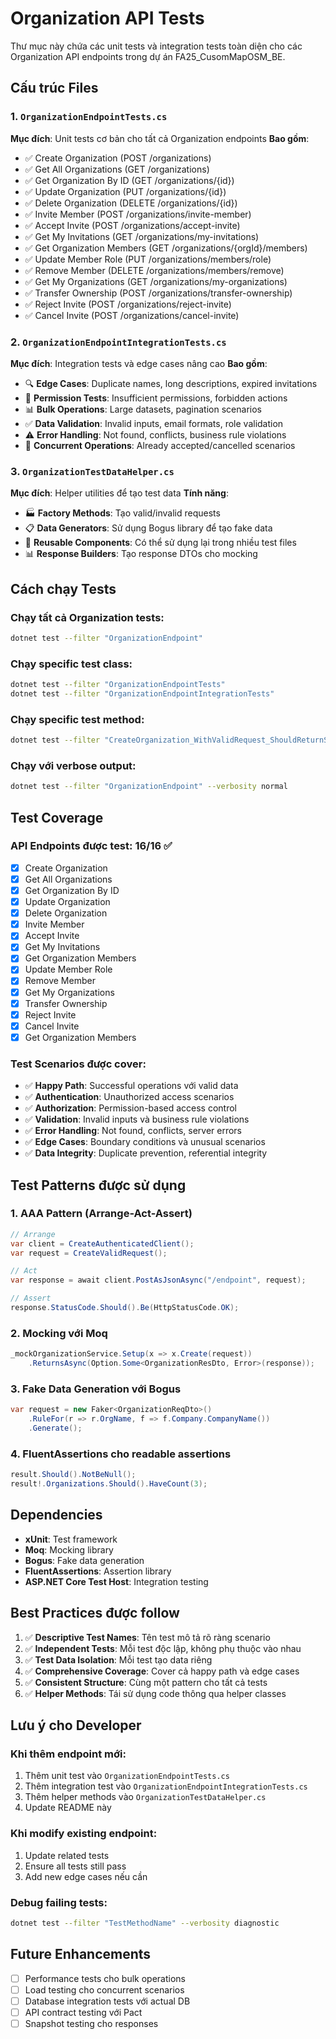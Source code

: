 # Organization API Tests

Thư mục này chứa các unit tests và integration tests toàn diện cho các Organization API endpoints trong dự án FA25_CusomMapOSM_BE.

## Cấu trúc Files

### 1. `OrganizationEndpointTests.cs`
**Mục đích**: Unit tests cơ bản cho tất cả Organization endpoints
**Bao gồm**:
- ✅ Create Organization (POST /organizations)
- ✅ Get All Organizations (GET /organizations)
- ✅ Get Organization By ID (GET /organizations/{id})
- ✅ Update Organization (PUT /organizations/{id})
- ✅ Delete Organization (DELETE /organizations/{id})
- ✅ Invite Member (POST /organizations/invite-member)
- ✅ Accept Invite (POST /organizations/accept-invite)
- ✅ Get My Invitations (GET /organizations/my-invitations)
- ✅ Get Organization Members (GET /organizations/{orgId}/members)
- ✅ Update Member Role (PUT /organizations/members/role)
- ✅ Remove Member (DELETE /organizations/members/remove)
- ✅ Get My Organizations (GET /organizations/my-organizations)
- ✅ Transfer Ownership (POST /organizations/transfer-ownership)
- ✅ Reject Invite (POST /organizations/reject-invite)
- ✅ Cancel Invite (POST /organizations/cancel-invite)

### 2. `OrganizationEndpointIntegrationTests.cs`
**Mục đích**: Integration tests và edge cases nâng cao
**Bao gồm**:
- 🔍 **Edge Cases**: Duplicate names, long descriptions, expired invitations
- 🔐 **Permission Tests**: Insufficient permissions, forbidden actions
- 📊 **Bulk Operations**: Large datasets, pagination scenarios
- ✅ **Data Validation**: Invalid inputs, email formats, role validation
- ⚠️ **Error Handling**: Not found, conflicts, business rule violations
- 🔄 **Concurrent Operations**: Already accepted/cancelled scenarios

### 3. `OrganizationTestDataHelper.cs`
**Mục đích**: Helper utilities để tạo test data
**Tính năng**:
- 🏭 **Factory Methods**: Tạo valid/invalid requests
- 📋 **Data Generators**: Sử dụng Bogus library để tạo fake data
- 🔧 **Reusable Components**: Có thể sử dụng lại trong nhiều test files
- 📊 **Response Builders**: Tạo response DTOs cho mocking

## Cách chạy Tests

### Chạy tất cả Organization tests:
```bash
dotnet test --filter "OrganizationEndpoint"
```

### Chạy specific test class:
```bash
dotnet test --filter "OrganizationEndpointTests"
dotnet test --filter "OrganizationEndpointIntegrationTests"
```

### Chạy specific test method:
```bash
dotnet test --filter "CreateOrganization_WithValidRequest_ShouldReturnSuccess"
```

### Chạy với verbose output:
```bash
dotnet test --filter "OrganizationEndpoint" --verbosity normal
```

## Test Coverage

### API Endpoints được test: **16/16** ✅
- [x] Create Organization
- [x] Get All Organizations  
- [x] Get Organization By ID
- [x] Update Organization
- [x] Delete Organization
- [x] Invite Member
- [x] Accept Invite
- [x] Get My Invitations
- [x] Get Organization Members
- [x] Update Member Role
- [x] Remove Member
- [x] Get My Organizations
- [x] Transfer Ownership
- [x] Reject Invite
- [x] Cancel Invite
- [x] Get Organization Members

### Test Scenarios được cover:
- ✅ **Happy Path**: Successful operations với valid data
- ✅ **Authentication**: Unauthorized access scenarios
- ✅ **Authorization**: Permission-based access control
- ✅ **Validation**: Invalid inputs và business rule violations
- ✅ **Error Handling**: Not found, conflicts, server errors
- ✅ **Edge Cases**: Boundary conditions và unusual scenarios
- ✅ **Data Integrity**: Duplicate prevention, referential integrity

## Test Patterns được sử dụng

### 1. **AAA Pattern** (Arrange-Act-Assert)
```csharp
// Arrange
var client = CreateAuthenticatedClient();
var request = CreateValidRequest();

// Act
var response = await client.PostAsJsonAsync("/endpoint", request);

// Assert
response.StatusCode.Should().Be(HttpStatusCode.OK);
```

### 2. **Mocking với Moq**
```csharp
_mockOrganizationService.Setup(x => x.Create(request))
    .ReturnsAsync(Option.Some<OrganizationResDto, Error>(response));
```

### 3. **Fake Data Generation với Bogus**
```csharp
var request = new Faker<OrganizationReqDto>()
    .RuleFor(r => r.OrgName, f => f.Company.CompanyName())
    .Generate();
```

### 4. **FluentAssertions cho readable assertions**
```csharp
result.Should().NotBeNull();
result!.Organizations.Should().HaveCount(3);
```

## Dependencies

- **xUnit**: Test framework
- **Moq**: Mocking library
- **Bogus**: Fake data generation
- **FluentAssertions**: Assertion library
- **ASP.NET Core Test Host**: Integration testing

## Best Practices được follow

1. ✅ **Descriptive Test Names**: Tên test mô tả rõ ràng scenario
2. ✅ **Independent Tests**: Mỗi test độc lập, không phụ thuộc vào nhau
3. ✅ **Test Data Isolation**: Mỗi test tạo data riêng
4. ✅ **Comprehensive Coverage**: Cover cả happy path và edge cases
5. ✅ **Consistent Structure**: Cùng một pattern cho tất cả tests
6. ✅ **Helper Methods**: Tái sử dụng code thông qua helper classes

## Lưu ý cho Developer

### Khi thêm endpoint mới:
1. Thêm unit test vào `OrganizationEndpointTests.cs`
2. Thêm integration test vào `OrganizationEndpointIntegrationTests.cs`
3. Thêm helper methods vào `OrganizationTestDataHelper.cs`
4. Update README này

### Khi modify existing endpoint:
1. Update related tests
2. Ensure all tests still pass
3. Add new edge cases nếu cần

### Debug failing tests:
```bash
dotnet test --filter "TestMethodName" --verbosity diagnostic
```

## Future Enhancements

- [ ] Performance tests cho bulk operations
- [ ] Load testing cho concurrent scenarios
- [ ] Database integration tests với actual DB
- [ ] API contract testing với Pact
- [ ] Snapshot testing cho responses